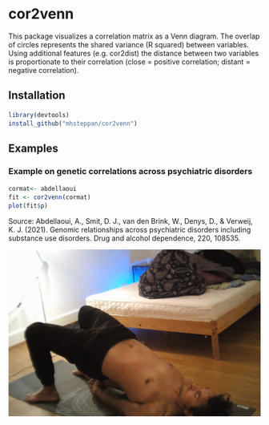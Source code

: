 # cor2venn

This package visualizes a correlation matrix as a Venn diagram. The overlap of circles represents the shared variance (R squared) between variables. Using additional features (e.g. cor2dist) the distance between two variables is proportionate to their correlation (close = positive correlation; distant = negative correlation). 

## Installation

```R 
library(devtools)
install_github("mhsteppan/cor2venn")
```

## Examples

### Example on genetic correlations across psychiatric disorders

```R 
cormat<- abdellaoui
fit <- cor2venn(cormat)
plot(fit$p)

```

Source: Abdellaoui, A., Smit, D. J., van den Brink, W., Denys, D., & Verweij, K. J. (2021). Genomic relationships across psychiatric disorders including substance use disorders. Drug and alcohol dependence, 220, 108535.



![Screenshot](image1.png)
